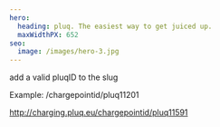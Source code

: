 ```yaml
---
hero:
  heading: pluq. The easiest way to get juiced up.
  maxWidthPX: 652
seo:
  image: /images/hero-3.jpg
---
```


  <p>add a valid pluqID to the slug</p>
  <p>Example: /chargepointid/pluq11201 </p>
  <p>
    <a href="https://charging.pluq.eu/chargepointid/pluq11591">
      http://charging.pluq.eu/chargepointid/pluq11591</a
    >
  </p>
